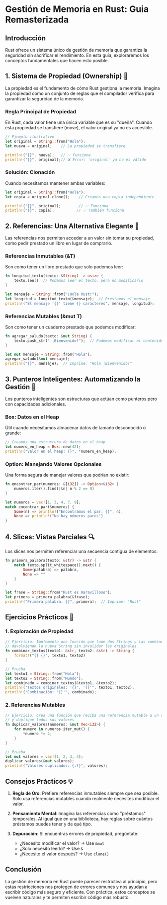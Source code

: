 # Gestión de Memoria en Rust: Guia Remasterizada

## Introducción
Rust ofrece un sistema único de gestión de memoria que garantiza la seguridad sin sacrificar el rendimiento. En esta guía, exploraremos los conceptos fundamentales que hacen esto posible.

## 1. Sistema de Propiedad (Ownership) 🎯

La propiedad es el fundamento de cómo Rust gestiona la memoria. Imagina la propiedad como un conjunto de reglas que el compilador verifica para garantizar la seguridad de la memoria.

### Regla Principal de Propiedad
En Rust, cada valor tiene una única variable que es su "dueña". Cuando esta propiedad se transfiere (move), el valor original ya no es accesible.

```rust
// Ejemplo ilustrativo
let original = String::from("Hola");
let nueva = original;    // La propiedad se transfiere

println!("{}", nueva);   // ✅ Funciona
println!("{}", original);// ❌ Error: 'original' ya no es válido
```

### Solución: Clonación
Cuando necesitamos mantener ambas variables:
```rust
let original = String::from("Hola");
let copia = original.clone();    // Creamos una copia independiente

println!("{}", original);        // ✅ Funciona
println!("{}", copia);          // ✅ También funciona
```

## 2. Referencias: Una Alternativa Elegante 🔄

Las referencias nos permiten acceder a un valor sin tomar su propiedad, como pedir prestado un libro en lugar de comprarlo.

### Referencias Inmutables (&T)
Son como tener un libro prestado que solo podemos leer:

```rust
fn longitud_texto(texto: &String) -> usize {
    texto.len()  // Podemos leer el texto, pero no modificarlo
}

let mensaje = String::from("¡Hola Rust!");
let longitud = longitud_texto(&mensaje);  // Prestamos el mensaje
println!("El mensaje '{}' tiene {} caracteres", mensaje, longitud);
```

### Referencias Mutables (&mut T)
Son como tener un cuaderno prestado que podemos modificar:

```rust
fn agregar_saludo(texto: &mut String) {
    texto.push_str(" ¡Bienvenido!");  // Podemos modificar el contenido
}

let mut mensaje = String::from("Hola");
agregar_saludo(&mut mensaje);
println!("{}", mensaje);  // Imprime: "Hola ¡Bienvenido!"
```

## 3. Punteros Inteligentes: Automatizando la Gestión 🧠

Los punteros inteligentes son estructuras que actúan como punteros pero con capacidades adicionales.

### Box<T>: Datos en el Heap
Útil cuando necesitamos almacenar datos de tamaño desconocido o grande:

```rust
// Creamos una estructura de datos en el heap
let numero_en_heap = Box::new(42);
println!("Valor en el heap: {}", *numero_en_heap);
```

### Option<T>: Manejando Valores Opcionales
Una forma segura de manejar valores que podrían no existir:

```rust
fn encontrar_par(numeros: &[i32]) -> Option<&i32> {
    numeros.iter().find(|&n| n % 2 == 0)
}

let numeros = vec![1, 3, 4, 7, 9];
match encontrar_par(&numeros) {
    Some(n) => println!("Encontramos el par: {}", n),
    None => println!("No hay números pares")
}
```

## 4. Slices: Vistas Parciales 🔍

Los slices nos permiten referenciar una secuencia contigua de elementos:

```rust
fn primera_palabra(texto: &str) -> &str {
    match texto.split_whitespace().next() {
        Some(palabra) => palabra,
        None => ""
    }
}

let frase = String::from("Rust es maravilloso");
let primera = primera_palabra(&frase);
println!("Primera palabra: {}", primera);  // Imprime: "Rust"
```

## Ejercicios Prácticos 💪

### 1. Exploración de Propiedad
```rust
// Ejercicio: Implementa una función que tome dos Strings y las combine,
// devolviendo la nueva String sin invalidar las originales
fn combinar_textos(texto1: &str, texto2: &str) -> String {
    format!("{} {}", texto1, texto2)
}

// Prueba
let texto1 = String::from("Hola");
let texto2 = String::from("Mundo");
let combinado = combinar_textos(&texto1, &texto2);
println!("Textos originales: '{}', '{}'", texto1, texto2);
println!("Combinación: '{}'", combinado);
```

### 2. Referencias Mutables
```rust
// Ejercicio: Crea una función que reciba una referencia mutable a un vector
// y duplique todos sus valores
fn duplicar_valores(numeros: &mut Vec<i32>) {
    for numero in numeros.iter_mut() {
        *numero *= 2;
    }
}

// Prueba
let mut valores = vec![1, 2, 3, 4];
duplicar_valores(&mut valores);
println!("Valores duplicados: {:?}", valores);
```

## Consejos Prácticos 💡

1. **Regla de Oro**: Prefiere referencias inmutables siempre que sea posible. Solo usa referencias mutables cuando realmente necesites modificar el valor.

2. **Pensamiento Mental**: Imagina las referencias como "préstamos" temporales. Al igual que en una biblioteca, hay reglas sobre cuántos préstamos puedes tener y de qué tipo.

3. **Depuración**: Si encuentras errores de propiedad, pregúntate:
   - ¿Necesito modificar el valor? → Use `&mut`
   - ¿Solo necesito leerlo? → Use `&`
   - ¿Necesito el valor después? → Use `clone()`

## Conclusión

La gestión de memoria en Rust puede parecer restrictiva al principio, pero estas restricciones nos protegen de errores comunes y nos ayudan a escribir código más seguro y eficiente. Con práctica, estos conceptos se vuelven naturales y te permiten escribir código más robusto.
